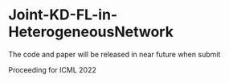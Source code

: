 # Joint-KD-FL-in-HeterogeneousNetwork
The code and paper will be released in near future when submit

Proceeding for ICML 2022
